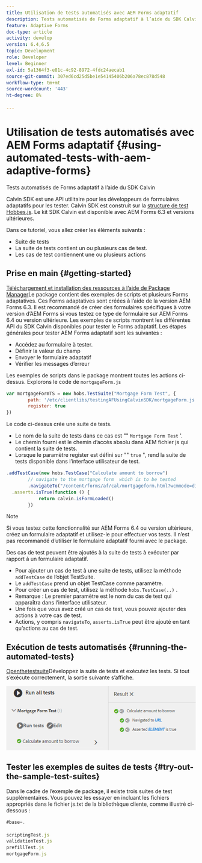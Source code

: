 ```yaml
---
title: Utilisation de tests automatisés avec AEM Forms adaptatif
description: Tests automatisés de Forms adaptatif à l’aide du SDK Calvin
feature: Adaptive Forms
doc-type: article
activity: develop
version: 6.4,6.5
topic: Development
role: Developer
level: Beginner
exl-id: 5a1364f3-e81c-4c92-8972-4fdc24aecab1
source-git-commit: 307ed6cd25d5be1e54145406b206a78ec878d548
workflow-type: tm+mt
source-wordcount: '443'
ht-degree: 8%

---
```


# Utilisation de tests automatisés avec AEM Forms adaptatif {#using-automated-tests-with-aem-adaptive-forms}

Tests automatisés de Forms adaptatif à l’aide du SDK Calvin

Calvin SDK est une API utilitaire pour les développeurs de formulaires adaptatifs pour les tester. Calvin SDK est construit sur la [structure de test Hobbes.js](https://experienceleague.adobe.com/docs/experience-manager-release-information/aem-release-updates/previous-updates/aem-previous-versions.html?lang=fr). Le kit SDK Calvin est disponible avec AEM Forms 6.3 et versions ultérieures.

Dans ce tutoriel, vous allez créer les éléments suivants :

* Suite de tests
* La suite de tests contient un ou plusieurs cas de test.
* Les cas de test contiennent une ou plusieurs actions

## Prise en main {#getting-started}

[Téléchargement et installation des ressources à l’aide de Package Manager](assets/testingadaptiveformsusingcalvinsdk1.zip)Le package contient des exemples de scripts et plusieurs Forms adaptatives. Ces Forms adaptatives sont créées à l’aide de la version AEM Forms 6.3. Il est recommandé de créer des formulaires spécifiques à votre version d’AEM Forms si vous testez ce type de formulaire sur AEM Forms 6.4 ou version ultérieure. Les exemples de scripts montrent les différentes API du SDK Calvin disponibles pour tester le Forms adaptatif. Les étapes générales pour tester AEM Forms adaptatif sont les suivantes :

* Accédez au formulaire à tester.
* Définir la valeur du champ
* Envoyer le formulaire adaptatif
* Vérifier les messages d’erreur

Les exemples de scripts dans le package montrent toutes les actions ci-dessus.
Explorons le code de `mortgageForm.js`

```javascript
var mortgageFormTS = new hobs.TestSuite("Mortgage Form Test", {
        path: '/etc/clientlibs/testingAFUsingCalvinSDK/mortgageForm.js',
        register: true
})
```

Le code ci-dessus crée une suite de tests.

* Le nom de la suite de tests dans ce cas est &quot;&quot; `Mortgage Form Test` &#39;.
* Le chemin fourni est le chemin d’accès absolu dans AEM fichier js qui contient la suite de tests.
* Lorsque le paramètre register est défini sur &quot;&quot; `true` &quot;, rend la suite de tests disponible dans l’interface utilisateur de test.

```javascript
.addTestCase(new hobs.TestCase("Calculate amount to borrow")
        // navigate to the mortgage form  which is to be tested
        .navigateTo("/content/forms/af/cal/mortgageform.html?wcmmode=disabled")
  .asserts.isTrue(function () {
            return calvin.isFormLoaded()
        })
```

>[!NOTE]
>
>Si vous testez cette fonctionnalité sur AEM Forms 6.4 ou version ultérieure, créez un formulaire adaptatif et utilisez-le pour effectuer vos tests. Il n’est pas recommandé d’utiliser le formulaire adaptatif fourni avec le package.

Des cas de test peuvent être ajoutés à la suite de tests à exécuter par rapport à un formulaire adaptatif.

* Pour ajouter un cas de test à une suite de tests, utilisez la méthode `addTestCase` de l’objet TestSuite.
* Le `addTestCase` prend un objet TestCase comme paramètre.
* Pour créer un cas de test, utilisez la méthode `hobs.TestCase(..)` .
* Remarque : Le premier paramètre est le nom du cas de test qui apparaîtra dans l’interface utilisateur.
* Une fois que vous avez créé un cas de test, vous pouvez ajouter des actions à votre cas de test.
* Actions, y compris `navigateTo`, `asserts.isTrue` peut être ajouté en tant qu’actions au cas de test.

## Exécution de tests automatisés {#running-the-automated-tests}

[Openthetestsuite](http://localhost:4502/libs/granite/testing/hobbes.html)Développez la suite de tests et exécutez les tests. Si tout s’exécute correctement, la sortie suivante s’affiche.

![calvinsdk](assets/calvinimage.png)

## Tester les exemples de suites de tests {#try-out-the-sample-test-suites}

Dans le cadre de l’exemple de package, il existe trois suites de test supplémentaires. Vous pouvez les essayer en incluant les fichiers appropriés dans le fichier js.txt de la bibliothèque cliente, comme illustré ci-dessous :

```javascript
#base=.

scriptingTest.js
validationTest.js
prefillTest.js
mortgageForm.js
```
